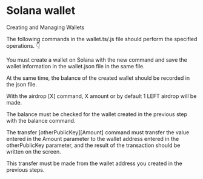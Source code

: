 # Solana wallet

Creating and Managing Wallets

The following commands in the wallet.ts/.js file should perform the specified operations. 👇

You must create a wallet on Solana with the new command and save the wallet information in the wallet.json file in the same file.

At the same time, the balance of the created wallet should be recorded in the json file.

With the airdrop [X] command, X amount or by default 1 LEFT airdrop will be made.

The balance must be checked for the wallet created in the previous step with the balance command.

The transfer [otherPublicKey][Amount] command must transfer the value entered in the Amount parameter to the wallet address entered in the otherPublicKey parameter, and the result of the transaction should be written on the screen.

This transfer must be made from the wallet address you created in the previous steps.